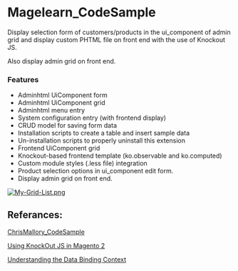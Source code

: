 # Magelearn_CodeSample
Display selection form of customers/products in the ui_component of admin grid and display custom PHTML file on front end with the use of Knockout JS.

Also display admin grid on front end.

### Features

- Adminhtml UiComponent form
- Adminhtml UiComponent grid
- Adminhtml menu entry
- System configuration entry (with frontend display)
- CRUD model for saving form data
- Installation scripts to create a table and insert sample data
- Un-installation scripts to properly uninstall this extension
- Frontend UiComponent grid
- Knockout-based frontend template (ko.observable and ko.computed)
- Custom module styles (.less file) integration
- Product selection options in ui_component edit form.
- Display admin grid on front end.

[![My-Grid-List.png](https://i.postimg.cc/J4c0hPBj/My-Grid-List.png)](https://postimg.cc/svxs6Pm2)

## Referances:
[ChrisMallory_CodeSample](https://github.com/christophermallory/ChrisMallory_CodeSample)

[Using KnockOut JS in Magento 2](https://inviqa.com/blog/using-knockout-js-magento-2)

[Understanding the Data Binding Context](https://www.oreilly.com/library/view/knockoutjs/9781491914298/ch03.html)
